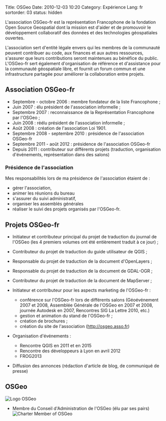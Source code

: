Title: OSGeo
Date: 2010-12-03 10:20
Category: Expérience
Lang: fr
sortorder: 03
status: hidden

L'association OSGeo-fr est la représentation Francophone de la fondation Open 
Source Geospatial dont la mission est d'aider et de promouvoir le développement 
collaboratif des données et des technologies géospatiales ouvertes.

L'association sert d'entité légale envers qui les membres de la communauté 
peuvent contribuer au code, aux finances et aux autres ressources, s'assurer que 
leurs contributions seront maintenues au bénéfice du public. L'OSGeo-fr sert 
également d'organisation de référence et d'assistance pour la communauté 
géospatiale libre, et fournit un forum commun et une infrastructure partagée 
pour améliorer la collaboration entre projets.

## Association OSGeo-fr

 * Septembre - octobre 2006 : membre fondateur de la liste Francophone ;
 * Juin 2007 : élu président de l'association informelle ;
 * Septembre 2007 : reconnaissance de la Représentation Francophone par l'OSGeo ;
 * Juin 2008 : réélu président de l'association informelle ;
 * Août 2008 : création de l'association Loi 1901.
 * Septembre 2008 - septembre 2010 : présidence de l'association OSGeo-fr
 * Septembre 2011 - août 2012 : présidence de l'association OSGeo-fr
 * Depuis 2011 : contributeur sur différents projets (traduction, organisation 
   d'événements, représentation dans des salons)

### Présidence de l'association 

Mes responsabilités lors de ma présidence de l'association étaient de :

* gérer l'association, 
* animer les réunions du bureau 
* s'assurer du suivi administratif,
* organiser les assemblés générales 
* réaliser le suivi des projets organisés par l'OSGeo-fr.

## Projets OSGeo-fr

* Initiateur et contributeur principal du projet de traduction du journal de 
  l'OSGeo (les 4 premiers volumes ont été entièrement traduit à ce jour) ;
* Contributeur du projet de traduction du guide utilisateur de QGIS ;
* Responsable du projet de traduction de la document d'OpenLayers ;
* Responsable du projet de traduction de la document de GDAL-OGR ;
* Contributeur du projet de traduction de la document de MapServer ;
* Initiateur et contributeur pour les aspects marketing de l'OSGeo-fr :

    * conférence sur l'OSGeo-fr lors de différents salons (Géoévénement 2007 
      et 2008, Assemblée Générale de l'OSGeo en 2007 et 2008, journée Autodesk 
      en 2007, Rencontres SIG La Lettre 2010, etc.)
    * gestion et animation du stand de l'OSGeo-fr ;
    * création de brochures ;
    * création du site de l'association (http://osgeo.asso.fr)

* Organisation d'événements : 

    * Rencontre QGIS en 2011 et en 2015
    * Rencontre des développeurs à Lyon en avril 2012
    * FROG2013

* Diffusion des annonces (rédaction d'article de blog, de communiqué de 
  presse)

## OSGeo

![Logo OSGeo]({filename}/images/osgeo_compass_with_acronym.png)

  * Membre du Conseil d'Administration de l'OSGeo (élu par ses pairs) ![Charter Member of OSGeo]({filename}/images/OSGeo_charter.png)

